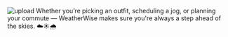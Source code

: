 ![upload](https://github.com/user-attachments/assets/46bf17b4-16ba-4a28-befc-7c8a5acf4c2b)
Whether you’re picking an outfit, scheduling a jog, or planning your commute — WeatherWise makes sure you're always a step ahead of the skies. ☁️☀️🌧️
